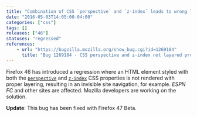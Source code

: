 ```yaml
---
title: "Combination of CSS `perspective` and `z-index` leads to wrong layering"
date: "2016-05-03T14:05:00-04:00"
categories: ["css"]
tags: []
releases: ["46"]
statuses: "regressed"
references:
    - url: "https://bugzilla.mozilla.org/show_bug.cgi?id=1269184"
      title: "Bug 1269184 - CSS perspective and z-index not layered properly on Firefox 46+, breaking site navigation on ESPN FC and ADS-B Exchange"
---
```

Firefox 46 has introduced a regression where an HTML element styled with both the [`perspective`](https://developer.mozilla.org/docs/Web/CSS/perspective) and [`z-index`](https://developer.mozilla.org/docs/Web/CSS/z-index) CSS properties is not rendered with proper layering, resulting in an invisible site navigation, for example. *ESPN FC* and other sites are affected. Mozilla developers are working on the solution.

**Update**: This bug has been fixed with Firefox 47 Beta.
